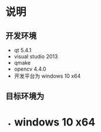 # 说明

## 开发环境
- qt 5.4.1
- visual studio 2013
- qmake 
- opencv 4.4.0
- 开发平台为 windows 10 x64

## 目标环境为 
- # windows 10 x64 #

